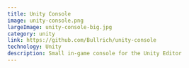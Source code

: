 ```yaml
---
title: Unity Console
image: unity-console.png
largeImage: unity-console-big.jpg
category: unity
link: https://github.com/Bullrich/unity-console
technology: Unity
description: Small in-game console for the Unity Editor
---
```

